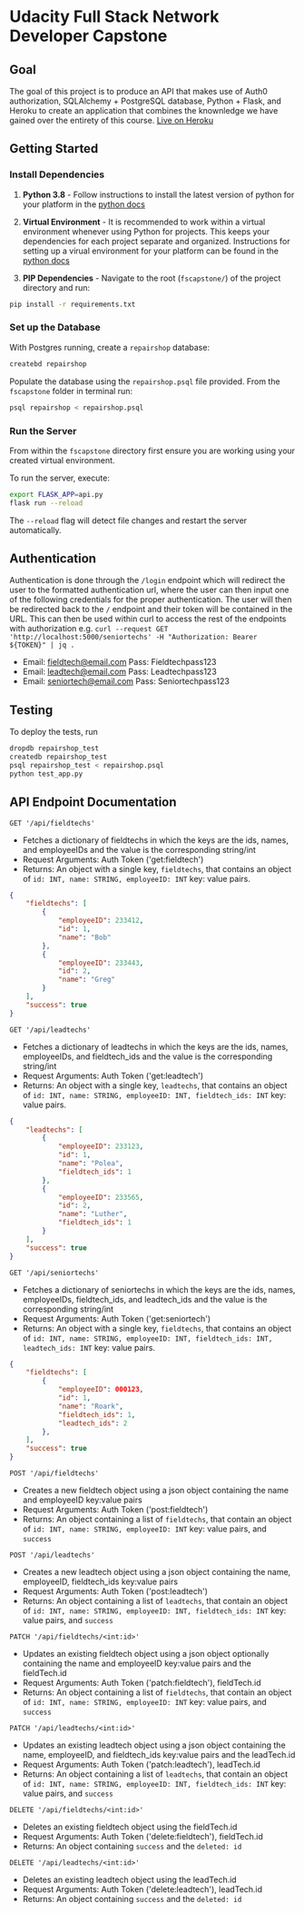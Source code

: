 # Udacity Full Stack Network Developer Capstone

## Goal

The goal of this project is to produce an API that makes use of Auth0 authorization, SQLAlchemy + PostgreSQL database, Python + Flask, and Heroku to create an application that combines the knownledge we have gained over the entirety of this course. [Live on Heroku](https://fscapstoneprj.herokuapp.com/)

## Getting Started

### Install Dependencies

1. **Python 3.8** - Follow instructions to install the latest version of python for your platform in the [python docs](https://docs.python.org/3/using/unix.html#getting-and-installing-the-latest-version-of-python)

2. **Virtual Environment** - It is recommended to work within a virtual environment whenever using Python for projects. This keeps your dependencies for each project separate and organized. Instructions for setting up a virual environment for your platform can be found in the [python docs](https://packaging.python.org/guides/installing-using-pip-and-virtual-environments/)

3. **PIP Dependencies** - Navigate to the root (`fscapstone/`) of the project directory and run:

```bash
pip install -r requirements.txt
```
### Set up the Database

With Postgres running, create a `repairshop` database:

```bash
createbd repairshop
```

Populate the database using the `repairshop.psql` file provided. From the `fscapstone` folder in terminal run:

```bash
psql repairshop < repairshop.psql
```

### Run the Server

From within the `fscapstone` directory first ensure you are working using your created virtual environment.

To run the server, execute:

```bash
export FLASK_APP=api.py
flask run --reload
```

The `--reload` flag will detect file changes and restart the server automatically.

## Authentication

Authentication is done through the `/login` endpoint which will redirect the user to the formatted authentication url, where the user can then input one of the following credentials for the proper authentication. The user will then be redirected back to the `/` endpoint and their token will be contained in the URL. This can then be used within curl to access the rest of the endpoints with authorization e.g. `curl --request GET 'http://localhost:5000/seniortechs' -H "Authorization: Bearer ${TOKEN}" | jq .`

- Email: fieldtech@email.com Pass: Fieldtechpass123
- Email: leadtech@email.com Pass: Leadtechpass123
- Email: seniortech@email.com Pass: Seniortechpass123

## Testing

To deploy the tests, run

```bash
dropdb repairshop_test
createdb repairshop_test
psql repairshop_test < repairshop.psql
python test_app.py
```

## API Endpoint Documentation

`GET '/api/fieldtechs'`

- Fetches a dictionary of fieldtechs in which the keys are the ids, names, and employeeIDs and the value is the corresponding string/int
- Request Arguments: Auth Token ('get:fieldtech')
- Returns: An object with a single key, `fieldtechs`, that contains an object of `id: INT, name: STRING, employeeID: INT` key: value pairs.

```json
{
    "fieldtechs": [
        {
            "employeeID": 233412,
            "id": 1,
            "name": "Bob"
        },
        {
            "employeeID": 233443,
            "id": 2,
            "name": "Greg"
        }
    ],
    "success": true
}
```

`GET '/api/leadtechs'`

- Fetches a dictionary of leadtechs in which the keys are the ids, names, employeeIDs, and fieldtech_ids and the value is the corresponding string/int
- Request Arguments: Auth Token ('get:leadtech')
- Returns: An object with a single key, `leadtechs`, that contains an object of `id: INT, name: STRING, employeeID: INT, fieldtech_ids: INT` key: value pairs.

```json
{
    "leadtechs": [
        {
            "employeeID": 233123,
            "id": 1,
            "name": "Polea",
            "fieldtech_ids": 1
        },
        {
            "employeeID": 233565,
            "id": 2,
            "name": "Luther",
            "fieldtech_ids": 1
        }
    ],
    "success": true
}
```

`GET '/api/seniortechs'`

- Fetches a dictionary of seniortechs in which the keys are the ids, names, employeeIDs, fieldtech_ids, and leadtech_ids and the value is the corresponding string/int
- Request Arguments: Auth Token ('get:seniortech')
- Returns: An object with a single key, `fieldtechs`, that contains an object of `id: INT, name: STRING, employeeID: INT, fieldtech_ids: INT, leadtech_ids: INT` key: value pairs.

```json
{
    "fieldtechs": [
        {
            "employeeID": 000123,
            "id": 1,
            "name": "Roark",
            "fieldtech_ids": 1,
            "leadtech_ids": 2
        },
    ],
    "success": true
}
```

`POST '/api/fieldtechs'`

- Creates a new fieldtech object using a json object containing the name and employeeID key:value pairs
- Request Arguments: Auth Token ('post:fieldtech')
- Returns: An object containing a list of  `fieldtechs`, that contain an object of `id: INT, name: STRING, employeeID: INT` key: value pairs, and `success`

`POST '/api/leadtechs'`

- Creates a new leadtech object using a json object containing the name, employeeID, fieldtech_ids key:value pairs
- Request Arguments: Auth Token ('post:leadtech')
- Returns: An object containing a list of  `leadtechs`, that contain an object of `id: INT, name: STRING, employeeID: INT, fieldtech_ids: INT` key: value pairs, and `success`

`PATCH '/api/fieldtechs/<int:id>'`

- Updates an existing fieldtech object using a json object optionally containing the name and employeeID key:value pairs and the fieldTech.id
- Request Arguments: Auth Token ('patch:fieldtech'), fieldTech.id
- Returns: An object containing a list of  `fieldtechs`, that contain an object of `id: INT, name: STRING, employeeID: INT` key: value pairs, and `success`

`PATCH '/api/leadtechs/<int:id>'`

- Updates an existing leadtech object using a json object containing the name, employeeID, and fieldtech_ids key:value pairs and the leadTech.id
- Request Arguments: Auth Token ('patch:leadtech'), leadTech.id
- Returns: An object containing a list of  `leadtechs`, that contain an object of `id: INT, name: STRING, employeeID: INT, fieldtech_ids: INT` key: value pairs, and `success`

`DELETE '/api/fieldtechs/<int:id>'`

- Deletes an existing fieldtech object using the fieldTech.id
- Request Arguments: Auth Token ('delete:fieldtech'), fieldTech.id
- Returns: An object containing `success` and the `deleted: id`

`DELETE '/api/leadtechs/<int:id>'`

- Deletes an existing leadtech object using the leadTech.id
- Request Arguments: Auth Token ('delete:leadtech'), leadTech.id
- Returns: An object containing `success` and the `deleted: id`

